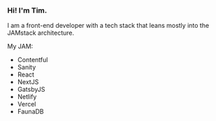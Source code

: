 ### Hi! I'm Tim.

I am a front-end developer with a tech stack that leans mostly into the JAMstack architecture.

My JAM:
- Contentful
- Sanity
- React
- NextJS
- GatsbyJS
- Netlify
- Vercel
- FaunaDB
